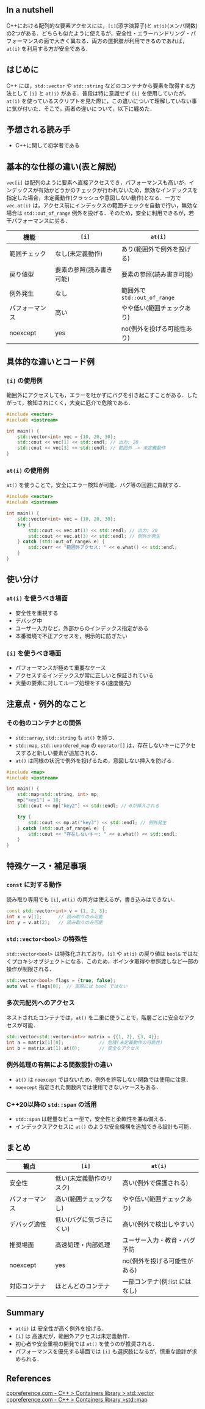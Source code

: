 

## In a nutshell

C++における配列的な要素アクセスには，`[i]`(添字演算子)と `at(i)`(メンバ関数)の2つがある．どちらも似たように使えるが，安全性・エラーハンドリング・パフォーマンスの面で大きく異なる．両方の選択肢が利用できるのであれば， `at(i)` を利用する方が安全である．



## はじめに

C++ には，`std::vector` や `std::string` などのコンテナから要素を取得する方法として `[i]` と `at(i)` がある．普段は特に意識せず `[i]` を使用していたが，`at(i)` を使っているスクリプトを見た際に，この違いについて理解していない事に気が付いた．そこで，両者の違いについて，以下に纏めた．



## 予想される読み手
 - C++に関して初学者である



## 基本的な仕様の違い(表と解説)
`vec[i]` は配列のように要素へ直接アクセスでき，パフォーマンスも高いが，インデックスが有効かどうかのチェックが行われないため，無効なインデックスを指定した場合，未定義動作(クラッシュや意図しない動作)となる．一方で `vec.at(i)` は，アクセス前にインデックスの範囲チェックを自動で行い，無効な場合は `std::out_of_range` 例外を投げる．そのため，安全に利用できるが，若干パフォーマンスに劣る．


| 機能        | `[i]`                   | `at(i)`                          |
|-------------|--------------------------|----------------------------------|
| 範囲チェック | なし(未定義動作)       | あり(範囲外で例外を投げる)     |
| 戻り値型     | 要素の参照(読み書き可能)| 要素の参照(読み書き可能)       |
| 例外発生     | なし                     | 範囲外で `std::out_of_range`     |
| パフォーマンス | 高い                    | やや低い(範囲チェックあり)     |
| noexcept     | yes                     | no(例外を投げる可能性あり)     |



## 具体的な違いとコード例
### `[i]` の使用例

範囲外にアクセスしても，エラーを吐かずにバグを引き起こすことがある．したがって，検知されにくく，大変に厄介で危険である．


```cpp
#include <vector>
#include <iostream>

int main() {
    std::vector<int> vec = {10, 20, 30};
    std::cout << vec[1] << std::endl; // 出力: 20
    std::cout << vec[3] << std::endl; // 範囲外 -> 未定義動作
}
```



### `at(i)` の使用例

`at()` を使うことで，安全にエラー検知が可能．バグ等の回避に貢献する．


```cpp
#include <vector>
#include <iostream>

int main() {
    std::vector<int> vec = {10, 20, 30};
    try {
        std::cout << vec.at(1) << std::endl; // 出力: 20
        std::cout << vec.at(3) << std::endl; // 例外が発生
    } catch (std::out_of_range& e) {
        std::cerr << "範囲外アクセス: " << e.what() << std::endl;
    }
}
```




## 使い分け

### `at(i)` を使うべき場面
- 安全性を重視する
- デバッグ中
- ユーザー入力など，外部からのインデックス指定がある
- 本番環境で不正アクセスを，明示的に防ぎたい

### `[i]` を使うべき場面
- パフォーマンスが極めて重要なケース
- アクセスするインデックスが常に正しいと保証されている
- 大量の要素に対してループ処理をする(速度優先)



## 注意点・例外的なこと

### その他のコンテナとの関係

- `std::array`, `std::string` も `at()` を持つ．
- `std::map`, `std::unordered_map` の `operator[]` は，存在しないキーにアクセスすると新しい要素が追加される．
- `at()` は同様の状況で例外を投げるため，意図しない挿入を防げる．

```cpp
#include <map>
#include <iostream>

int main() {
    std::map<std::string, int> mp;
    mp["key1"] = 10;
    std::cout << mp["key2"] << std::endl; // 0が挿入される

    try {
        std::cout << mp.at("key3") << std::endl; // 例外発生
    } catch (std::out_of_range& e) {
        std::cout << "存在しないキー: " << e.what() << std::endl;
    }
}
```



## 特殊ケース・補足事項

### `const` に対する動作

読み取り専用でも `[i]`, `at(i)` の両方は使えるが，書き込みはできない．

```cpp
const std::vector<int> v = {1, 2, 3};
int x = v[1];      // 読み取りのみ可能
int y = v.at(2);   // 読み取りのみ可能
```



### `std::vector<bool>` の特殊性

`std::vector<bool>` は特殊化されており，`[i]` や `at(i)` の戻り値は `bool&` ではなくプロキシオブジェクトになる．このため，ポインタ取得や参照渡しなど一部の操作が制限される．

```cpp
std::vector<bool> flags = {true, false};
auto val = flags[0];  // 実際には bool ではない
```


### 多次元配列へのアクセス

ネストされたコンテナでは，`at()` を二重に使うことで，階層ごとに安全なアクセスが可能．

```cpp
std::vector<std::vector<int>> matrix = {{1, 2}, {3, 4}};
int a = matrix[1][0];             // 危険(未定義動作の可能性)
int b = matrix.at(1).at(0);       // 安全なアクセス
```



### 例外処理の有無による関数設計の違い

- `at()` は `noexcept` ではないため，例外を許容しない関数では使用に注意．
- `noexcept` 指定された関数内では使用できないケースもある．



### C++20以降の `std::span` の活用

- `std::span` は軽量なビュー型で，安全性と柔軟性を兼ね備える．
- インデックスアクセスに `at()` のような安全機構を追加できる設計も可能．



## まとめ

| 観点          | `[i]`                         | `at(i)`                            |
|---------------|--------------------------------|------------------------------------|
| 安全性         | 低い(未定義動作のリスク)     | 高い(例外で保護される)           |
| パフォーマンス | 高い(範囲チェックなし)       | やや低い(範囲チェックあり)       |
| デバッグ適性   | 低い(バグに気づきにくい)     | 高い(例外で検出しやすい)         |
| 推奨場面       | 高速処理・内部処理             | ユーザー入力・教育・バグ予防       |
| noexcept       | yes                            | no(例外を投げる可能性がある)     |
| 対応コンテナ   | ほとんどのコンテナ              | 一部コンテナ(例:list にはなし)  |



## Summary

- `at(i)` は 安全性が高く例外を投げる．
- `[i]` は 高速だが，範囲外アクセスは未定義動作．
- 初心者や安全重視の開発では `at()` を使うのが推奨される．
- パフォーマンスを優先する場面では `[i]` も選択肢になるが，慎重な設計が求められる．



## References

[cppreference.com -  C++ > Containers library > std::vector](https://en.cppreference.com/w/cpp/container/vector)
[cppreference.com -  C++ > Containers library >std::map](https://en.cppreference.com/w/cpp/container/map)